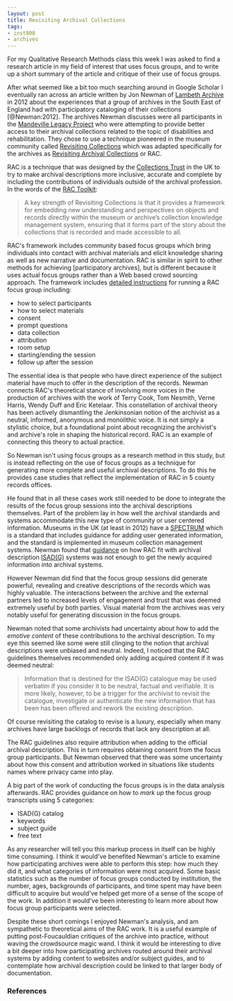 ```yaml
---
layout: post
title: Revisiting Archival Collections
tags:
- inst808
- archives
---
```


For my Qualitative Research Methods class this week I was asked to find a 
research article in my field of interest that uses focus groups, and to 
write up a short summary of the article and critique of their use of 
focus groups.

After what seemed like a bit too much searching around in Google Scholar I
eventually ran across an article written by Jon Newman of [Lambeth Archive] in
2012 about the experiences that a group of archives in the South East of England
had with participatory cataloging of their collections [@Newman:2012]. The
archives Newman discusses were all participants in the [Mandeville Legacy
Project] who were attempting to provide better access to their archival
collections related to the topic of disabilities and rehabilitation. They chose
to use a technique pioneered in the museum community called [Revisiting
Collections] which was adapted specifically for the archives as [Revisiting
Archival Collections] or RAC.

RAC is a technique that was designed by the [Collections Trust] in the UK to try
to make archival descriptions more inclusive, accurate and complete by including
the contributions of individuals outside of the archival profession. In the
words of the [RAC Toolkit]:

> A key strength of Revisiting Collections is that it provides a framework 
> for embedding new understanding and perspectives on objects and records 
> directly within the museum or archive’s collection knowledge management 
> system, ensuring that it forms part of the story about the collections 
> that is recorded and made accessible to all.

RAC's framework includes community based focus groups which bring
individuals into contact with archival materials and elicit knowledge sharing
as well as new narrative and documentation. RAC is similar in spirit to other
methods for achieving [participatory archives], but is different because it uses
actual focus groups rather than a Web based crowd sourcing approach. The 
framework includes [detailed instructions] for running a RAC focus group 
including:

* how to select participants
* how to select materials
* consent
* prompt questions
* data collection
* attribution
* room setup
* starting/ending the session
* follow up after the session

The essential idea is that people who have direct experience of the subject
material have much to offer in the description of the records. Newman connects
RAC's theoretical stance of involving more voices in the production of archives
with the work of Terry Cook, Tom Nesmith, Verne Harris, Wendy Duff and Eric
Ketelaar. This constellation of archival theory has been actively dismantling
the Jenkinsonian notion of the archivist as a neutral, informed, anonymous and
monolithic voice. It is not simply a stylistic choice, but a foundational point
about recognizing the archivist's and archive's role in shaping the historical
record. RAC is an example of connecting this theory to actual practice.

So Newman isn't using focus groups as a research method in this study, but is
instead reflecting on the use of focus groups as a technique for generating 
more complete and useful archival descriptions. To do this he provides
case studies that reflect the implementation of RAC in 5 county records offices.

He found that in all these cases work still needed to be done to integrate the 
results of the focus group sessions into the archival descriptions themselves. 
Part of the problem lay in how well the archival standards and systems
accommodate this new type of community or user centered information. Museums in
the UK (at least in 2012) have a [SPECTRUM] which is a standard that includes 
guidance for adding user generated information, and the standard is implemented
in museum collection management systems. Newman found that [guidance] on how 
RAC fit with archival description [ISAD(G)] systems was not enough to get the
newly acquired information into archival systems.

However Newman did find that the focus group sessions did generate powerful,
revealing and creative descriptions of the records which was highly valuable.
The interactions between the archive and the external partners led to
increased levels of engagement and trust that was deemed extremely useful by
both parties. Visual material from the archives was very notably useful for
generating discussion in the focus groups.

Newman noted that some archivists had uncertainty about how to add the 
*emotive content* of these contributions to the archival description. To my 
eye this seemed like some were still clinging to the notion that archival 
descriptions were unbiased and neutral. Indeed, I noticed that the RAC 
guidelines themselves recommended only adding acquired content if it was deemed
neutral:

> Information that is destined for the ISAD(G) catalogue may be used 
> verbatim if you consider it to be neutral, factual and verifiable. 
> It is more likely, however, to be a trigger for the archivist to
> revisit the catalogue, investigate or authenticate the new information 
> that has been has been offered and rework the existing description. 

Of course revisiting the catalog to revise is a luxury, especially when many
archives have large backlogs of records that lack any description at all.

The RAC guidelines also require attribution when adding to the official 
archival description. This in turn requires obtaining consent from the focus 
group participants. But Newman observed that there was some uncertainty about 
how this consent and attribution worked in situations like students names 
where privacy came into play.

A big part of the work of conducting the focus groups is in the data analysis
afterwards. RAC provides guidance on how to *mark up* the focus group
transcripts using 5 categories:

* ISAD(G) catalog
* keywords
* subject guide
* free text

As any researcher will tell you this markup process in itself can be highly time
consuming. I think it would've benefited Newman's article to examine how
participating archives were able to perform this step: how much they did it, and
what categories of information were most acquired. Some basic statistics such as
the number of focus groups conducted by institution, the number, ages,
backgrounds of participants, and time spent may have been difficult to acquire
but would've helped get more of a sense of the scope of the work. In addition it
would've been interesting to learn more about how focus group participants were
selected.

Despite these short comings I enjoyed Newman's analysis, and am sympathetic to
theoretical aims of the RAC work. It is a useful example of putting
post-Foucauldian critiques of the archive into practice, without waving the
crowdsource magic wand.  I think it would be interesting to dive a bit deeper
into how participating archives routed around their archival systems by adding
content to websites and/or subject guides, and to contemplate how archival
description could be linked to that larger body of documentation.

### References

[Lambeth Archive]: http://www.lambeth.gov.uk/places/lambeth-archives
[Mandeville Legacy Project]: http://www.mandevillelegacy.org.uk/category_id__24.aspx
[Revisiting Collections]: http://www.collectionstrust.org.uk/item/13524-revisiting-collections
[Revisiting Archival Collections]: http://www.collectionstrust.org.uk/shop/item/1676-revisiting-archive-collections-a-toolkit-for-capturing-and-sharing-multiple-perspectives-on-archive-collections
[RAC Toolkit]: http://www.collectionstrust.org.uk/images/documents/c1/a520/f6/revisiting_archives_toolkit.pdf
[Running a Revisting Collections Focus Group]: http://www.collectionstrust.org.uk/item/986-running-a-revisiting-collections-focus-group
[detailed instructions]: http://www.collectionstrust.org.uk/item/986-running-a-revisiting-collections-focus-group
[Collections Trust]: http://www.collectionstrust.org.uk/
[SPECTRUM]: http://www.collectionstrust.org.uk/spectrum
[ISAD(G)]: https://en.wikipedia.org/wiki/ISAD(G)
[guidance]: http://www.collectionstrust.org.uk/item/845-revisiting-collections-adding-new-information-to-archive-catalogues-and-finding-aids
[online focus groups]: https://en.wikipedia.org/wiki/Online_focus_group
